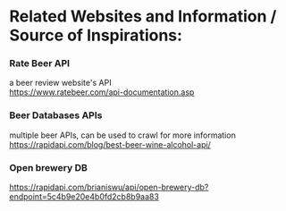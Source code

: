 # Related Websites and Information / Source of Inspirations:

### Rate Beer API
a beer review website's API\
https://www.ratebeer.com/api-documentation.asp

### Beer Databases APIs
multiple beer APIs, can be used to crawl for more information\
https://rapidapi.com/blog/best-beer-wine-alcohol-api/

### Open brewery DB
https://rapidapi.com/brianiswu/api/open-brewery-db?endpoint=5c4b9e20e4b0fd2cb8b9aa83

